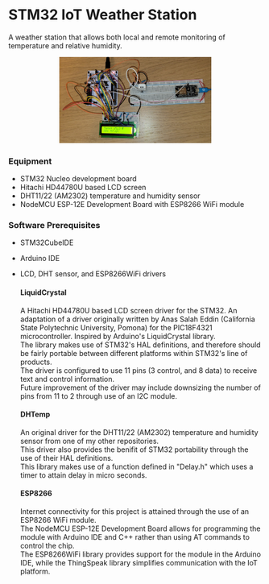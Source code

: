 # STM32 IoT Weather Station

A weather station that allows both local and remote monitoring of temperature and relative humidity.

<p align="center">
  <img src="https://github.com/YaakovIvanov/STM32-Weather-Station/blob/main/Img/STM32_Weather_Station.jpg" width=60% height=60%>
 </p>

### Equipment

- STM32 Nucleo development board
- Hitachi HD44780U based LCD screen
- DHT11/22 (AM2302) temperature and humidity sensor
- NodeMCU ESP-12E Development Board with ESP8266 WiFi module

### Software Prerequisites

- STM32CubeIDE
- Arduino IDE
- LCD, DHT sensor, and ESP8266WiFi drivers

  #### LiquidCrystal
    A Hitachi HD44780U based LCD screen driver for the STM32.
    An adaptation of a driver originally written by Anas Salah Eddin (California State Polytechnic University, Pomona) for the PIC18F4321 microcontroller. Inspired by Arduino's LiquidCrystal library.  
    The library makes use of STM32's HAL definitions, and therefore should be fairly portable between different platforms within STM32's line of products.  
    The driver is configured to use 11 pins (3 control, and 8 data) to receive text and control information.  
    Future improvement of the driver may include downsizing the number of pins from 11 to 2 through use of an I2C module.  
  #### DHTemp
    An original driver for the DHT11/22 (AM2302) temperature and humidity sensor from one of my other repositories.  
    This driver also provides the benifit of STM32 portability through the use of their HAL definitions.  
    This library makes use of a function defined in "Delay.h" which uses a timer to attain delay in micro seconds.  
  #### ESP8266
    Internet connectivity for this project is attained through the use of an ESP8266 WiFi module.  
    The NodeMCU ESP-12E Development Board allows for programming the module with Arduino IDE and C++ rather than using AT commands to control the chip.  
    The ESP8266WiFi library provides support for the module in the Arduino IDE, while the ThingSpeak library simplifies communication with the IoT platform.
